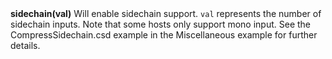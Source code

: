 <a name="sidechain"><h3 style="padding-top: 40px; margin-top: 40px;"></h3></a>
**sidechain(val)** Will enable sidechain support. `val` represents the number of sidechain inputs. Note that some hosts only support mono input. See the CompressSidechain.csd example in the Miscellaneous example for further details. 